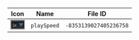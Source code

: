 | Icon | Name | File ID |
| ---  | ---  | ---     |
| ![](playSpeed.png) | `playSpeed` | `-8353139027405236758` |
